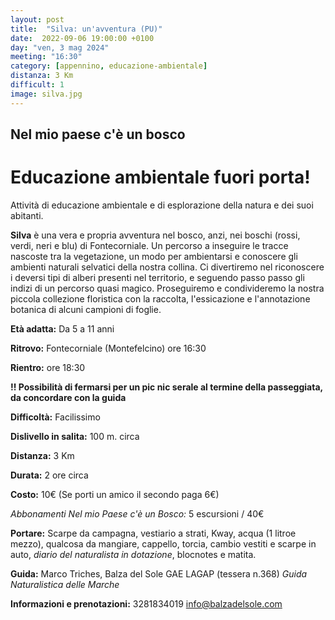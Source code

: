 ```yaml
---
layout: post
title:  "Silva: un'avventura (PU)"
date:  2022-09-06 19:00:00 +0100
day: "ven, 3 mag 2024"
meeting: "16:30"
category: [appennino, educazione-ambientale]
distanza: 3 Km
difficult: 1
image: silva.jpg
---
```


## Nel mio paese c'è un bosco
# Educazione ambientale fuori porta! 

Attività di educazione ambientale e di esplorazione della natura e dei suoi abitanti.

**Silva** è una vera e propria avventura nel bosco, anzi, nei boschi (rossi, verdi, neri e blu) di Fontecorniale. Un percorso a inseguire le tracce nascoste tra la vegetazione, un modo per ambientarsi e conoscere gli ambienti naturali selvatici della nostra collina.
Ci divertiremo nel riconoscere i deversi tipi di alberi presenti nel territorio, e seguendo passo passo gli indizi di un percorso quasi magico.
Proseguiremo e condivideremo la nostra piccola collezione floristica con la raccolta, l'essicazione e l'annotazione botanica di alcuni campioni di foglie.

**Età adatta:** Da 5 a 11 anni 

**Ritrovo:** Fontecorniale (Montefelcino) ore 16:30

**Rientro:** ore 18:30 

**!! Possibilità di fermarsi per un pic nic serale al termine della passeggiata, da concordare con la guida**

**Difficoltà:** Facilissimo 

**Dislivello in salita:**  100 m. circa

**Distanza:** 3 Km

**Durata:** 2 ore circa

**Costo:** 10€ (Se porti un amico il secondo paga 6€)

*Abbonamenti Nel mio Paese c'è un Bosco:* 5 escursioni / 40€

**Portare:** Scarpe da campagna, vestiario a strati, Kway, acqua (1 litroe mezzo), qualcosa da mangiare, cappello, torcia, cambio vestiti e scarpe in auto, *diario del naturalista in dotazione*, blocnotes e matita. 

**Guida:** Marco Triches, Balza del Sole GAE LAGAP (tessera n.368)
*Guida Naturalistica delle Marche*

**Informazioni e prenotazioni:** 3281834019 info@balzadelsole.com
